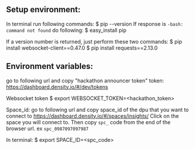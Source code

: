 ## Setup environment:

In terminal run following commands:
$ pip --version
If response is `-bash: command not found` do following:
  $ easy_install pip

If a version number is returned, just perform these two commands:
$ pip install websocket-client==0.47.0
$ pip install requests==2.13.0

## Environment variables:
go to following url and copy "hackathon announcer token" token:
https://dashboard.density.io/#/dev/tokens

Websocket token
$ export WEBSOCKET_TOKEN=<hackathon_token>

Space_id:
go to following url and copy space_id of the dpu that you want to connect to
https://dashboard.density.io/#/spaces/insights/
Click on the space you will connect to.
Then copy `spc_` code from the end of the browser url. ex `spc_0987097097987`

In terminal:
$ export SPACE_ID=<spc_code>
